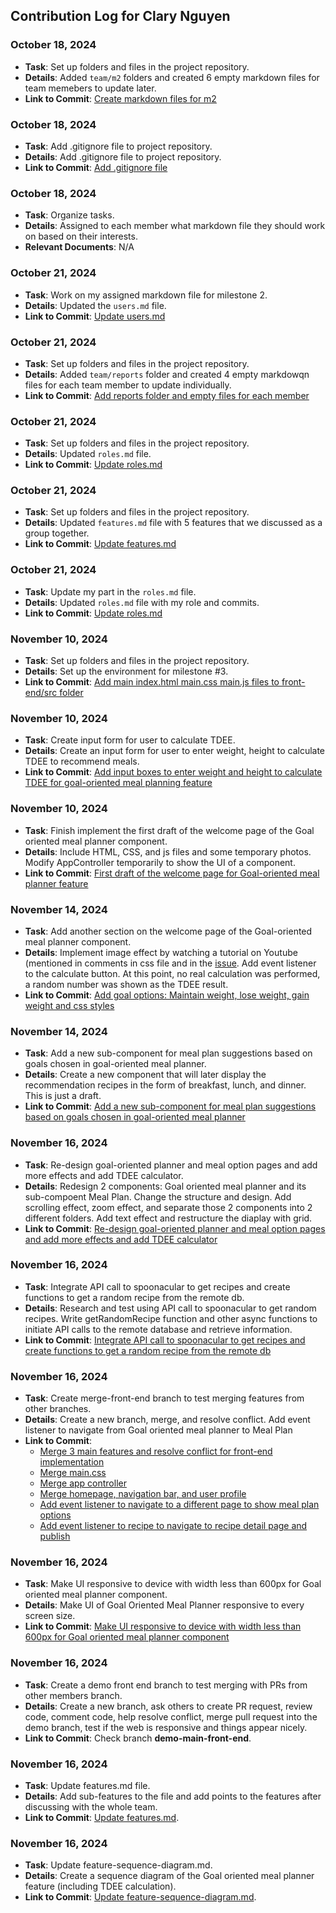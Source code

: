 ## Contribution Log for Clary Nguyen

### October 18, 2024
- **Task**: Set up folders and files in the project repository.
- **Details**: Added `team/m2` folders and created 6 empty markdown files for team memebers to update later.
- **Link to Commit**: [Create markdown files for m2](https://github.com/mya03/Meal-Planner/commit/38a17add44695bbf1d614c38a91bd2b083525326)

### October 18, 2024
- **Task**: Add .gitignore file to project repository.
- **Details**: Add .gitignore file to project repository.
- **Link to Commit**: [Add .gitignore file](https://github.com/mya03/Meal-Planner/commit/6858ac55e674653fbe45bc26dc1cbe327ac7ee3d)

### October 18, 2024
- **Task**: Organize tasks.
- **Details**: Assigned to each member what markdown file they should work on based on their interests.
- **Relevant Documents**: N/A

### October 21, 2024
- **Task**: Work on my assigned markdown file for milestone 2.
- **Details**: Updated the `users.md` file.
- **Link to Commit**: [Update users.md](https://github.com/mya03/Meal-Planner/commit/816af16f172fed55a215c2a865d2a53ec2851273)

### October 21, 2024
- **Task**: Set up folders and files in the project repository.
- **Details**: Added `team/reports` folder and created 4 empty markdowqn files for each team member to update individually.
- **Link to Commit**: [Add reports folder and empty files for each member](https://github.com/mya03/Meal-Planner/commit/98ce931a7859f5fa769cec571d5d5dc04b15c3e4)

### October 21, 2024
- **Task**: Set up folders and files in the project repository.
- **Details**: Updated `roles.md` file.
- **Link to Commit**: [Update roles.md](https://github.com/mya03/Meal-Planner/commit/d66290033ecd1c61588a64c1b4e1342168df8bc0)

### October 21, 2024
- **Task**: Set up folders and files in the project repository.
- **Details**: Updated `features.md` file with 5 features that we discussed as a group together.
- **Link to Commit**: [Update features.md](https://github.com/mya03/Meal-Planner/commit/a3f7fb37c2a5b6c1fe55abea2c129654542cf5d9)

### October 21, 2024
- **Task**: Update my part in the `roles.md` file.
- **Details**: Updated `roles.md` file with my role and commits.
- **Link to Commit**: [Update roles.md](https://github.com/mya03/Meal-Planner/commit/2d10c4cbb220fea57f29a14ba2a0d9b8b11cac0a)
  
### November 10, 2024
- **Task**: Set up folders and files in the project repository.
- **Details**: Set up the environment for milestone #3.
- **Link to Commit**: [Add main index.html main.css main.js files to front-end/src folder](https://github.com/mya03/Meal-Planner/commit/0f39dd8822aa9a375e8f955006f91ad23105cd2e)
  
### November 10, 2024
- **Task**: Create input form for user to calculate TDEE.
- **Details**: Create an input form for user to enter weight, height to calculate TDEE to recommend meals.
- **Link to Commit**: [Add input boxes to enter weight and height to calculate TDEE for goal-oriented meal planning feature](https://github.com/mya03/Meal-Planner/commit/a780ada86ca43bd218ad5c421a846842ff857b08)
  
### November 10, 2024
- **Task**: Finish implement the first draft of the welcome page of the Goal oriented meal planner component.
- **Details**: Include HTML, CSS, and js files and some temporary photos. Modify AppController temporarily to show the UI of a component.
- **Link to Commit**: [First draft of the welcome page for Goal-oriented meal planner feature](https://github.com/mya03/Meal-Planner/commit/184b7607ef421c96b28284dec9a7fefadf54a724)
  
### November 14, 2024
- **Task**: Add another section on the welcome page of the Goal-oriented meal planner component.
- **Details**: Implement image effect by watching a tutorial on Youtube (mentioned in comments in css file and in the [issue](https://github.com/mya03/Meal-Planner/issues/4). Add event listener to the calculate button. At this point, no real calculation was performed, a random number was shown as the TDEE result.
- **Link to Commit**: [Add goal options: Maintain weight, lose weight, gain weight and css styles](https://github.com/mya03/Meal-Planner/commit/22cee80206b95688208ff2d2d6a7880298119b19)
  
### November 14, 2024
- **Task**: Add a new sub-component for meal plan suggestions based on goals chosen in goal-oriented meal planner.
- **Details**: Create a new component that will later display the recommendation recipes in the form of breakfast, lunch, and dinner. This is just a draft.
- **Link to Commit**: [Add a new sub-component for meal plan suggestions based on goals chosen in goal-oriented meal planner](https://github.com/mya03/Meal-Planner/commit/e6c785277b67624af6ed2f8782b53372e449160e)
  
### November 16, 2024
- **Task**: Re-design goal-oriented planner and meal option pages and add more effects and add TDEE calculator.
- **Details**: Redesign 2 components: Goal oriented meal planner and its sub-compoent Meal Plan. Change the structure and design. Add scrolling effect, zoom effect, and separate those 2 components into 2 different folders. Add text effect and restructure the diaplay with grid.
- **Link to Commit**: [Re-design goal-oriented planner and meal option pages and add more effects and add TDEE calculator](https://github.com/mya03/Meal-Planner/commit/879bf9b5e56d64e94786fa73eed6563dc955fdaf)

### November 16, 2024
- **Task**: Integrate API call to spoonacular to get recipes and create functions to get a random recipe from the remote db.
- **Details**: Research and test using API call to spoonacular to get random recipes. Write getRandomRecipe function and other async functions to initiate API calls to the remote database and retrieve information.
- **Link to Commit**: [Integrate API call to spoonacular to get recipes and create functions to get a random recipe from the remote db](https://github.com/mya03/Meal-Planner/commit/9c7e0811689f95eb9bb569d7a5f1878bbb97116d)
  
### November 16, 2024
- **Task**: Create merge-front-end branch to test merging features from other branches.
- **Details**: Create a new branch, merge, and resolve conflict. Add event listener to navigate from Goal oriented meal planner to Meal Plan
- **Link to Commit**:
  - [Merge 3 main features and resolve conflict for front-end implementation](https://github.com/mya03/Meal-Planner/commit/7c16d48bc50d11623ee6352a067aa0a07daf43fd)
  - [Merge main.css](https://github.com/mya03/Meal-Planner/commit/decf8a71c81c72b8ba37dab6669bebdbba02e1f6)
  - [Merge app controller](https://github.com/mya03/Meal-Planner/commit/8cacb14faed56a958fa3ecf965ad0aa3db4492f2)
  - [Merge homepage, navigation bar, and user profile](https://github.com/mya03/Meal-Planner/commit/7cd475f08c707b4b9f18f35767dadd9397a75022)
  - [Add event listener to navigate to a different page to show meal plan options](https://github.com/mya03/Meal-Planner/commit/186ed329798ee1b4bbc92bababd74014df5451dc)
  - [Add event listener to recipe to navigate to recipe detail page and publish](https://github.com/mya03/Meal-Planner/commit/fb0a10fbfd98c46b98ac45dc938aca37f937e014)
  
### November 16, 2024
- **Task**: Make UI responsive to device with width less than 600px for Goal oriented meal planner component.
- **Details**: Make UI of Goal Oriented Meal Planner responsive to every screen size.
- **Link to Commit**: [Make UI responsive to device with width less than 600px for Goal oriented meal planner component](https://github.com/mya03/Meal-Planner/commit/c6d3499565b73872585256252cb39d9e9e48bee2)

### November 16, 2024
- **Task**: Create a demo front end branch to test merging with PRs from other members branch.
- **Details**: Create a new branch, ask others to create PR request, review code, comment code, help resolve conflict, merge pull request into the demo branch, test if the web is responsive and things appear nicely.
- **Link to Commit**: Check branch **demo-main-front-end**.

### November 16, 2024
- **Task**: Update features.md file.
- **Details**: Add sub-features to the file and add points to the features after discussing with the whole team.
- **Link to Commit**: [Update features.md](https://github.com/mya03/Meal-Planner/commit/5e9ab475086a34cac774846eb666d5ad88c9bd22).
  
### November 16, 2024
- **Task**: Update feature-sequence-diagram.md.
- **Details**: Create a sequence diagram of the Goal oriented meal planner feature (including TDEE calculation).
- **Link to Commit**: [Update feature-sequence-diagram.md](https://github.com/mya03/Meal-Planner/commit/eab696eafd1472b662ef831c3072d4a78fcd851d).


  

